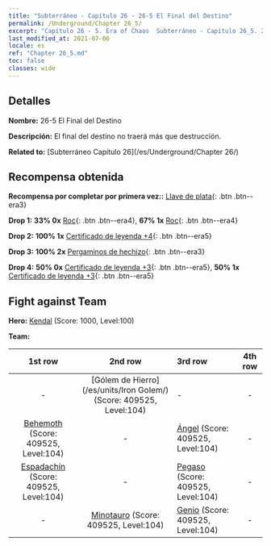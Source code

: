 ```yaml
---
title: "Subterráneo - Capítulo 26 - 26-5 El Final del Destino"
permalink: /Underground/Chapter 26_5/
excerpt: "Capítulo 26 - 5. Era of Chaos  Subterráneo - Capítulo 26_5. 26-5 El Final del Destino"
last_modified_at: 2021-07-06
locale: es
ref: "Chapter 26_5.md"
toc: false
classes: wide
---
```


## Detalles

 **Nombre:** 26-5 El Final del Destino

 **Descripción:** El final del destino no traerá más que destrucción.

 **Related to:** [Subterráneo Capítulo 26](/es/Underground/Chapter 26/)

## Recompensa obtenida

 **Recompensa por completar por primera vez::** [Llave de plata](/ItemsES/con_693/){: .btn .btn--era3}

 **Drop 1:** **33% 0x** [Roc](/ItemsES/unt_221/){: .btn .btn--era4}, **67% 1x** [Roc](/ItemsES/unt_221/){: .btn .btn--era4}

 **Drop 2:** **100% 1x** [Certificado de leyenda +4](/ItemsES/mat_95/){: .btn .btn--era5}

 **Drop 3:** **100% 2x** [Pergaminos de hechizo](/ItemsES/con_694/){: .btn .btn--era3}

 **Drop 4:** **50% 0x** [Certificado de leyenda +3](/ItemsES/mat_88/){: .btn .btn--era5}, **50% 1x** [Certificado de leyenda +3](/ItemsES/mat_88/){: .btn .btn--era5}


## Fight against Team
 **Hero:** [Kendal](/es/heroes/Kendal/) (Score: 1000, Level:100)

 **Team:**


  | 1st row | 2nd row | 3rd row | 4th row |
  |:----:|:----:|:----|:----:|
  | - | [Gólem de Hierro](/es/units/Iron Golem/) (Score: 409525, Level:104)  | - | - |
  | [Behemoth](/es/units/Behemoth/) (Score: 409525, Level:104)  | - | [Ángel](/es/units/Angel/) (Score: 409525, Level:104)  | - |
  | [Espadachín](/es/units/Swordsman/) (Score: 409525, Level:104)  | - | [Pegaso](/es/units/Pegasus/) (Score: 409525, Level:104)  | - |
  | - | [Minotauro](/es/units/Minotaur/) (Score: 409525, Level:104)  | [Genio](/es/units/Genie/) (Score: 409525, Level:104)  | - |


